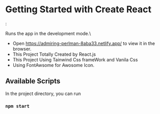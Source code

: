# Getting Started with Create React 



:



Runs the app in the development mode.\
* Open https://admiring-perlman-8aba33.netlify.app/ to view it in the browser.
* This Project Totally Created by React.js 
* This Project Using Tainwind Css frameWork and Vanila Css
* Using FontAwsome for Awosome Icon.

## Available Scripts

In the project directory, you can run
### `npm start`

